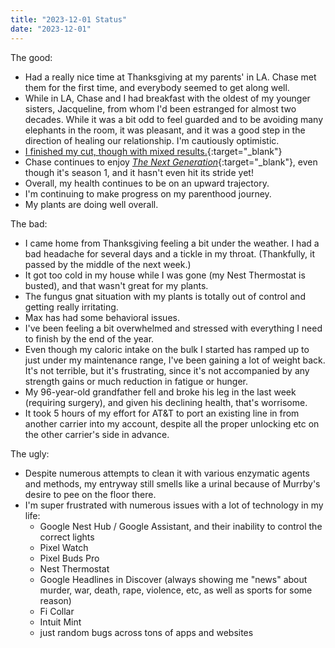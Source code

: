 ```yaml
---
title: "2023-12-01 Status"
date: "2023-12-01"
---
```


The good:
* Had a really nice time at Thanksgiving at my parents' in LA. Chase met them for the first time, and everybody seemed to get along well.
* While in LA, Chase and I had breakfast with the oldest of my younger sisters, Jacqueline, from whom I'd been estranged for almost two decades. While it was a bit odd to feel guarded and to be avoiding many elephants in the room, it was pleasant, and it was a good step in the direction of healing our relationship. I'm cautiously optimistic.
* [I finished my cut, though with mixed results.](https://www.facebook.com/ArthurZey/posts/pfbid02osiktHj98XzMFNSeCW7z6QZ1oLakc7zw1bP4mvvo4Uq6J28aJwNbHHHFhGBZTUjKl){:target="&lowbar;blank"}
* Chase continues to enjoy [_The Next Generation_](https://trakt.tv/shows/star-trek-the-next-generation){:target="&lowbar;blank"}, even though it's season 1, and it hasn't even hit its stride yet!
* Overall, my health continues to be on an upward trajectory.
* I'm continuing to make progress on my parenthood journey.
* My plants are doing well overall.

The bad:
* I came home from Thanksgiving feeling a bit under the weather. I had a bad headache for several days and a tickle in my throat. (Thankfully, it passed by the middle of the next week.)
* It got too cold in my house while I was gone (my Nest Thermostat is busted), and that wasn't great for my plants.
* The fungus gnat situation with my plants is totally out of control and getting really irritating.
* Max has had some behavioral issues.
* I've been feeling a bit overwhelmed and stressed with everything I need to finish by the end of the year.
* Even though my caloric intake on the bulk I started has ramped up to just under my maintenance range, I've been gaining a lot of weight back. It's not terrible, but it's frustrating, since it's not accompanied by any strength gains or much reduction in fatigue or hunger.
* My 96-year-old grandfather fell and broke his leg in the last week (requiring surgery), and given his declining health, that's worrisome.
* It took 5 hours of my effort for AT&T to port an existing line in from another carrier into my account, despite all the proper unlocking etc on the other carrier's side in advance.

The ugly:
* Despite numerous attempts to clean it with various enzymatic agents and methods, my entryway still smells like a urinal because of Murrby's desire to pee on the floor there.
* I'm super frustrated with numerous issues with a lot of technology in my life:
  * Google Nest Hub / Google Assistant, and their inability to control the correct lights
  * Pixel Watch
  * Pixel Buds Pro
  * Nest Thermostat
  * Google Headlines in Discover (always showing me "news" about murder, war, death, rape, violence, etc, as well as sports for some reason)
  * Fi Collar
  * Intuit Mint
  * just random bugs across tons of apps and websites
